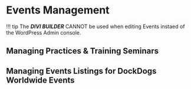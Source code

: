 # Events Management

!!! tip
    The **_DIVI BUILDER_** CANNOT be used when editing Events instaed of the WordPress Admin console. 


## Managing Practices & Training Seminars




## Managing Events Listings for DockDogs Worldwide Events

